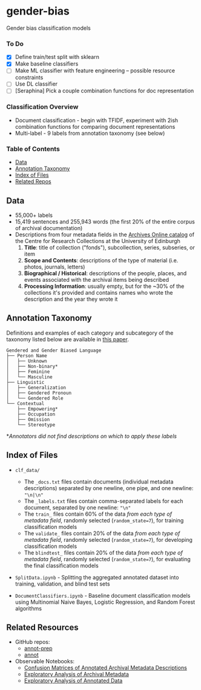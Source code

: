 # gender-bias

Gender bias classification models

### To Do
- [x] Define train/test split with sklearn
- [X] Make baseline classifiers
- [ ] Make ML classifier with feature engineering – possible resource constraints
- [ ] Use DL classifier
- [ ] [Seraphina] Pick a couple combination functions for doc representation

### Classification Overview
* Document classification - begin with TFIDF, experiment with 2ish combination functions for comparing document representations
* Multi-label - 9 labels from annotation taxonomy (see below)

### Table of Contents
* [Data](#Data)
* [Annotation Taxonomy](#Annotation-Taxonomy)
* [Index of Files](#Index-of-Files)
* [Related Repos](#Related-Repos)

## Data
* 55,000+ labels
* 15,419 sentences and 255,943 words (the first 20\% of the entire corpus of archival documentation)
* Descriptions from four metadata fields in the [Archives Online catalog](archives.collections.ed.ac.uk/) of the Centre for Research Collections at the University of Edinburgh
    1. **Title**: title of collection ("fonds"), subcollection, series, subseries, or item
    2. **Scope and Contents**: descriptions of the type of material (i.e. photos, journals, letters)
    3. **Biographical / Historical**: descriptions of the people, places, and events associated with the archival items being described
    4. **Processing Information**: usually empty, but for the ~30% of the collections it's provided and contains names who wrote the description and the year they wrote it

## Annotation Taxonomy
Definitions and examples of each category and subcategory of the taxonomy listed below are available in [this paper](https://aclanthology.org/2022.gebnlp-1.4/).
```
Gendered and Gender Biased Language
├── Person Name
│   ├── Unknown
│   ├── Non-binary*
│   ├── Feminine
│   └── Masculine
├── Linguistic
│   ├── Generalization
│   ├── Gendered Pronoun
│   └── Gendered Role
└── Contextual
    ├── Empowering*
    ├── Occupation
    ├── Omission
    └── Stereotype
```
**Annotators did not find descriptions on which to apply these labels*

## Index of Files
* `clf_data/`
  * The `_docs.txt` files contain documents (individual metadata descriptions) separated by one newline, one pipe, and one newline: `"\n|\n"`
  * The `_labels.txt` files contain comma-separated labels for each document, separated by one newline: `"\n"`
  * The `train_` files contain 60% of the data *from each type of metadata field*, randomly selected (`random_state=7`), for training classification models
  * The `validate_` files contain 20% of the data *from each type of metadata field*, randomly selected (`random_state=7`), for developing classification models
  * The `blindtest_` files contain 20% of the data *from each type of metadata field*, randomly selected (`random_state=7`), for evaluating the final classification models

* `SplitData.ipynb` - Splitting the aggregated annotated dataset into training, validation, and blind test sets
* `DocumentClassifiers.ipynb` - Baseline document classification models using Multinomial Naive Bayes, Logistic Regression, and Random Forest algorithms

## Related Resources
* GitHub repos: 
  * [annot-prep](https://github.com/thegoose20/annot-prep)
  * [annot](https://github.com/thegoose20/annot)
* Observable Notebooks: 
  * [Confusion Matrices of Annotated Archival Metadata Descriptions](https://observablehq.com/@thegoose20/confusion-matrices)
  * [Exploratory Analysis of Archival Metadata](https://observablehq.com/d/0091bad1ddecc57f)
  * [Exploratory Analysis of Annotated Data](https://observablehq.com/d/b61080669b52aa93)
